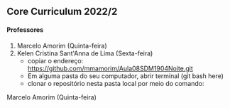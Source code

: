 ## Core Curriculum 2022/2 
#### Professores
1. Marcelo Amorim (Quinta-feira)
2. Kelen Cristina Sant'Anna de Lima (Sexta-feira)
    - copiar o endereço: https://github.com/mmamorim/Aula08SDM1904Noite.git
    - Em alguma pasta do seu computador, abrir terminal (git bash here)     
    - clonar o repositório nesta pasta local por meio do comando: 
     
  Marcelo Amorim (Quinta-feira)
  
